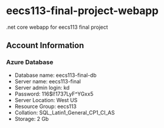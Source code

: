 # eecs113-final-project-webapp

.net core webapp for eecs113 final project

## Account Information

### Azure Database

- Database name: eecs113-final-db
- Server name: eecs113-final
- Server admin login: kd
- Password: 116$I!1737LyF^YGxx5
- Server Location: West US
- Resource Group: eecs113
- Collation: SQL_Latin1_General_CP1_CI_AS
- Storage: 2 Gb